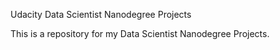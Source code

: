 Udacity Data Scientist Nanodegree Projects


This is a repository for my Data Scientist Nanodegree Projects.
